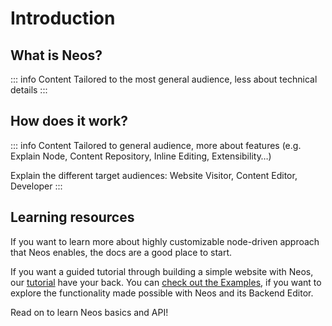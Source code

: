 # Introduction

## What is Neos?

::: info Content
Tailored to the most general audience, less about technical details
:::

## How does it work?

::: info Content
Tailored to general audience, more about features
(e.g. Explain Node, Content Repository, Inline Editing, Extensibility…)

Explain the different target audiences: Website Visitor, Content Editor, Developer
:::

## Learning resources
If you want to learn more about highly customizable node-driven approach that Neos enables, the docs are a good place to start.

If you want a guided tutorial through building a simple website with Neos, our [tutorial](/tutorial) have your back. You can [check out the Examples](/examples/hello-world), if you want to explore the functionality made possible with Neos and its Backend Editor.

Read on to learn Neos basics and API!
